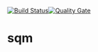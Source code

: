 [![Build Status](https://travis-ci.org/sqmio/sqm.svg?branch=master)](https://travis-ci.org/sqmio/sqm)[![Quality Gate](https://sonarcloud.io/api/project_badges/measure?project=io.sqm:app&metric=alert_status)](https://sonarcloud.io/dashboard?id=io.sqm%3Aapp)
# sqm